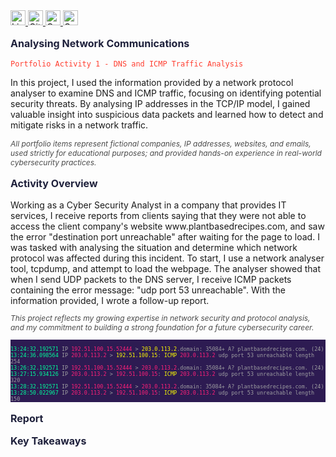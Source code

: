 <a href="https://www.linkedin.com/in/emilio-mardones" target="_blank">
  <img src="https://upload.wikimedia.org/wikipedia/commons/c/ca/LinkedIn_logo_initials.png" alt="LinkedIn Badge" width="24" height="24" />
</a>
<a href="https://ofendor.github.io/mimard_profile.github.io/" target="_blank">
  <img src="https://upload.wikimedia.org/wikipedia/commons/9/91/Octicons-mark-github.svg" alt="GitHub Badge" width="24" height="24" />
</a>
<a href="https://coursera.org/share/38ab1d68036cb56bc093082ab335d0c1" target="_blank">
  <img src="https://www.clipartmax.com/png/small/219-2198126_contract-education-degree-certificate-diploma-certificate-icon.png" alt="Contract, Education, Degree, Certificate, Diploma, - Certificate Icon @clipartmax.com" width="24" height="24">
</a>
<a href="mailto:random@gmail.com" target="_blank">
  <img src="https://www.clipartmax.com/png/small/31-316827_gmail-icon-gmail-icon.png" alt="Gmail Icon" width="24" height="24">
</a>

<p style="color: #1e203b; font-size: 16px; font-weight: bold;">Analysing Network Communications</p>

<pre><code style="color: #ff3f31;">Portfolio Activity 1 - DNS and ICMP Traffic Analysis</code></pre>
In this project, I used the information provided by a network protocol analyser to examine DNS and ICMP traffic, focusing on identifying potential security threats. By analysing IP addresses in the TCP/IP model, I gained valuable insight into suspicious data packets and learned how to detect and mitigate risks in a network traffic. 

<p style="font-size: 12px; font-style: italic; color: #4a4a4a;">
  All portfolio items represent fictional companies, IP addresses, websites, and emails, used strictly for educational purposes; and provided hands-on experience in real-world cybersecurity practices.  
</p>

<p style="color: #1e203b; font-size: 16px; font-weight: bold;">Activity Overview</p>
Working as a Cyber Security Analyst in a company that provides IT services, I receive reports from clients saying that they were not able to access the client company's website www.plantbasedrecipes.com, and saw the error "destination port unreachable" after waiting for the page to load.
I was tasked with analysing the situation and determine which network protocol was affected during this incident. To start, I use a network analyser tool, tcpdump, and attempt to load the webpage. The analyser showed that when I send UDP packets to the DNS server, I receive ICMP packets containing the error message: "udp port 53 unreachable". With the information provided, I wrote a follow-up report.


<p style="font-size: 12px; font-style: italic; color: #4a4a4a;">
  This project reflects my growing expertise in network security and protocol analysis, and my commitment to building a strong foundation for a future cybersecurity career.
</p>

<pre style="background-color: #2d1b52; font-size: 10px;"><code style="color: #9d9da1;">
<span style="color:#00ff9c;">13:24:32.192571</span> IP <span style="color:#ff2079;">192.51.100.15.52444</span> > <span style="color:#fffb00;">203.0.113.2</span>.domain: 35084+ A? plantbasedrecipes.com. (24)
<span style="color:#00ff9c;">13:24:36.098564</span> IP <span style="color:#ff2079;">203.0.113.2</span> > <span style="color:#fffb00;">192.51.100.15</span>: <span style="color:#fbff00;">ICMP</span> <span style="color:#ff2079;">203.0.113.2</span> udp port 53 unreachable length 254
<span style="color:#00ff9c;">13:26:32.192571</span> IP <span style="color:#ff2079;">192.51.100.15.52444</span> > <span style="color:#ff2079;">203.0.113.2</span>.domain: 35084+ A? plantbasedrecipes.com. (24)
<span style="color:#00ff9c;">13:27:15.934126</span> IP <span style="color:#ff2079;">203.0.113.2</span> > <span style="color:#ff2079;">192.51.100.15</span>: <span style="color:#fbff00;">ICMP</span> <span style="color:#ff2079;">203.0.113.2</span> udp port 53 unreachable length 320
<span style="color:#00ff9c;">13:28:32.192571</span> IP <span style="color:#ff2079;">192.51.100.15.52444</span> > <span style="color:#ff2079;">203.0.113.2</span>.domain: 35084+ A? plantbasedrecipes.com. (24)
<span style="color:#00ff9c;">13:28:50.022967</span> IP <span style="color:#ff2079;">203.0.113.2</span> > <span style="color:#ff2079;">192.51.100.15</span>: <span style="color:#fbff00;">ICMP</span> <span style="color:#ff2079;">203.0.113.2</span> udp port 53 unreachable length 150
</code></pre>

<p style="color: #1e203b; font-size: 16px; font-weight: bold;">Report</p>



<p style="color: #1e203b; font-size: 16px; font-weight: bold;">Key Takeaways</p>
